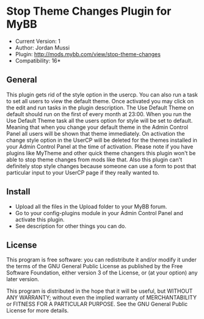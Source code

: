 Stop Theme Changes Plugin for MyBB
==========

+ Current Version: 1
+ Author: Jordan Mussi
+ Plugin: http://mods.mybb.com/view/stop-theme-changes
+ Compatibility: 16*

General
----------
This plugin gets rid of the style option in the usercp. You can also run a task to set all users to view the default theme. Once activated you may click on the edit and run tasks in the plugin description. The Use Default Theme on default should run on the first of every month at 23:00. When you run the Use Default Theme task all the users option for style will be set to default. Meaning that when you change your default theme in the Admin Control Panel all users will be shown that theme immediately. On activation the change style option in the UserCP will be deleted for the themes installed in your Admin Control Panel at the time of activation. Please note if you have plugins like MyTheme and other quick theme changers this plugin won't be able to stop theme changes from mods like that. Also this plugin can't definitely stop style changes because someone can use a form to post that particular input to your UserCP page if they really wanted to.

Install
----------
+ Upload all the files in the Upload folder to your MyBB forum.
+ Go to your config-plugins module in your Admin Control Panel and activate this plugin.
+ See description for other things you can do.

License
----------
This program is free software: you can redistribute it and/or modify it under 
the terms of the GNU General Public License as published by the Free Software 
Foundation, either version 3 of the License, or (at your option) any later 
version.

This program is distributed in the hope that it will be useful, but WITHOUT ANY 
WARRANTY; without even the implied warranty of MERCHANTABILITY or 
FITNESS FOR A PARTICULAR PURPOSE. See the GNU General Public License 
for more details.
